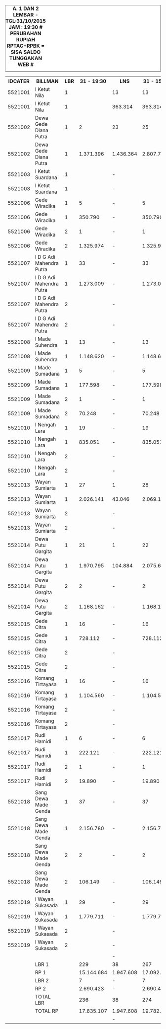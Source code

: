 
<HTML>
<HEAD>
<META HTTP-EQUIV="Content-Type" CONTENT="text/html;charset=windows-1252">
<TITLE>MONITOR LEMBAR BILLMAN OKTOBER 2015 - RAYON KLUNGKUNG</TITLE>

</HEAD>
<BODY>
<TABLE BORDER=1 BGCOLOR=#ffffff CELLSPACING=0><FONT FACE="Segoe UI" COLOR=#000000><CAPTION><B>A. 1 DAN 2 LEMBAR - TGL:31/10/2015 JAM : 19:30 # PERUBAHAN RUPIAH RPTAG+RPBK = SISA SALDO TUNGGAKAN WEB #
</B></CAPTION></FONT>
<table><tbody><tr><th> IDCATER </th><th> BILLMAN </th><th> LBR </th><th> 31 - 19:30 </th><th> LNS </th><th> 31 - 15:30 </th><th> LNS </th><th>31 - 11:55</th><th> LNS </th><th> 31 - 04:50 </th><th> LNS </th><th>30 - 21:20</th><th> LNS </th><th> 30 / 15.49 </th><th> LNS </th><th> 30 / 05.15 </th><th> LNS </th><th> 29 / 20.05 </th><th> LNS </th><th> 29 / 04.10 </th><th> LNS </th><th> 28 / 21.15 </th><th> LNS </th><th> 28 / 06.27 </th><th> LNS </th><th> 27 / 17.54 </th><th> LNS </th><th> 27 / 03.47 </th><th> LNS </th><th> 26 / 17.17 </th><th> LNS </th><th> 26 / 06.30 </th><th> LNS </th><th> 25 / 18.10 </th><th> LNS </th><th> 25 / 06.23 </th><th> 24 </th><th> 23 </th><th> 22 </th><th> </th><th> 20 </th><th> </th></tr><tr><td> 5521001 </td><td> I Ketut Nila </td><td> 1 </td><td> </td><td> 13 </td><td> 13 </td><td> - </td><td>13</td><td> - </td><td> 13 </td><td> - </td><td>13</td><td> 12 </td><td>25</td><td> 11 </td><td>36</td><td> - </td><td> 36 </td><td> 1 </td><td> 37 </td><td> - </td><td> 37 </td><td> 2 </td><td> 39 </td><td> - </td><td> 39 </td><td> 2 </td><td> 41 </td><td> 1 </td><td> 42 </td><td> 2 </td><td> 44 </td><td> - </td><td> 44 </td><td> 16 </td><td> 60 </td><td> 60 </td><td> 62 </td><td> 65 </td><td> </td><td> 75 </td><td> </td></tr><tr><td> 5521001 </td><td> I Ketut Nila </td><td> 1 </td><td> </td><td> 363.314 </td><td> 363.314 </td><td> - </td><td> 363.314 </td><td> - </td><td> 363.314 </td><td> - </td><td> 363.314 </td><td> 468.544 </td><td> 831.858 </td><td> 416.233 </td><td> 1.248.091 </td><td> - </td><td> 1.248.091 </td><td> 40.761 </td><td> 1.288.852 </td><td> - </td><td> 1.288.852 </td><td> 109.957 </td><td> 1.398.809 </td><td> </td><td> 1.281.809 </td><td> 607.842 </td><td> 1.889.651 </td><td> 50.331 </td><td> 1.939.982 </td><td> 97.141 </td><td> 2.037.123 </td><td> - </td><td> 2.037.123 </td><td> 813.856 </td><td> 2.850.979 </td><td> 2.850.979 </td><td> 2.988.667 </td><td> 3.804.819 </td><td> </td><td> 4.581.538 </td><td> </td></tr><tr><td> 5521002 </td><td> Dewa Gede Diana Putra </td><td> 1 </td><td> 2 </td><td> 23 </td><td> 25 </td><td> 2 </td><td>27</td><td> - </td><td> 27 </td><td> - </td><td>27</td><td> 13 </td><td>40</td><td> 32 </td><td>72</td><td> 1 </td><td> 73 </td><td> 35 </td><td> 108 </td><td> - </td><td> 108 </td><td> 2 </td><td> 110 </td><td> - </td><td> 110 </td><td> 8 </td><td> 118 </td><td> 1 </td><td> 119 </td><td> 13 </td><td> 132 </td><td> 36 </td><td> 168 </td><td> 2 </td><td> 170 </td><td> 170 </td><td> 172 </td><td> 202 </td><td> </td><td> 257 </td><td> </td></tr><tr><td> 5521002 </td><td> Dewa Gede Diana Putra </td><td> 1 </td><td> 1.371.396 </td><td> 1.436.364 </td><td> 2.807.760 </td><td> 194.581 </td><td> 3.002.341 </td><td> - </td><td> 3.002.341 </td><td> - </td><td> 3.002.341 </td><td> 776.768 </td><td> 3.779.109 </td><td> 1.169.543 </td><td> 4.948.652 </td><td> 5.073.933 </td><td> 10.022.585 </td><td> 10.320.230 </td><td> 20.342.815 </td><td> - </td><td> 20.342.815 </td><td> 80.443 </td><td> 20.423.258 </td><td> </td><td> 19.507.163 </td><td> 421.240 </td><td> 19.928.403 </td><td> 121.655 </td><td> 20.050.058 </td><td> 643.692 </td><td> 20.693.750 </td><td> 3.306.226 </td><td> 23.999.976 </td><td> 1.772.447 </td><td> 25.772.423 </td><td> 25.772.423 </td><td> 27.664.394 </td><td> 31.146.972 </td><td> </td><td> 34.038.033 </td><td> </td></tr><tr><td> 5521003 </td><td> I Ketut Suardana </td><td> 1 </td><td> </td><td> - </td><td> </td><td> 1 </td><td>1</td><td> - </td><td> 1 </td><td> - </td><td>1</td><td> 1 </td><td>2</td><td> 3 </td><td>5</td><td> 3 </td><td> 8 </td><td> 1 </td><td> 9 </td><td> - </td><td> 9 </td><td> 10 </td><td> 19 </td><td> 17 </td><td> 36 </td><td> - </td><td> 36 </td><td> - </td><td> 36 </td><td> 5 </td><td> 41 </td><td> - </td><td> 41 </td><td> 1 </td><td> 42 </td><td> 42 </td><td> 54 </td><td> 67 </td><td> </td><td> 90 </td><td> </td></tr><tr><td> 5521003 </td><td> I Ketut Suardana </td><td> 1 </td><td> </td><td> - </td><td> </td><td> 96.143 </td><td> 96.143 </td><td> - </td><td> 96.143 </td><td> - </td><td> 96.143 </td><td> 107.236 </td><td> 203.379 </td><td> 296.731 </td><td> 500.110 </td><td> 127.366 </td><td> 627.476 </td><td> 35.703 </td><td> 663.179 </td><td> - </td><td> 663.179 </td><td> 764.641 </td><td> 1.427.820 </td><td> </td><td> 2.618.272 </td><td> - </td><td> 2.618.272 </td><td> - </td><td> 2.618.272 </td><td> 179.213 </td><td> 2.797.485 </td><td> - </td><td> 2.797.485 </td><td> 23.991 </td><td> 2.821.476 </td><td> 2.821.476 </td><td> 3.510.139 </td><td> 4.265.513 </td><td> </td><td> 5.718.938 </td><td> </td></tr><tr><td> 5521006 </td><td> Gede Wiradika </td><td> 1 </td><td> 5 </td><td> - </td><td> 5 </td><td> 6 </td><td>11</td><td> 1 </td><td> 12 </td><td> - </td><td>12</td><td> 1 </td><td>13</td><td> 17 </td><td>30</td><td> - </td><td> 30 </td><td> 1 </td><td> 31 </td><td> - </td><td> 31 </td><td> 9 </td><td> 40 </td><td> 2 </td><td> 42 </td><td> 22 </td><td> 64 </td><td> 1 </td><td> 65 </td><td> 12 </td><td> 77 </td><td> 2 </td><td> 79 </td><td> - </td><td> 79 </td><td> 79 </td><td> 87 </td><td> 105 </td><td> </td><td> 171 </td><td> </td></tr><tr><td> 5521006 </td><td> Gede Wiradika </td><td> 1 </td><td> 350.790 </td><td> - </td><td> 350.790 </td><td> 216.477 </td><td> 567.267 </td><td> 469.170 </td><td> 1.036.437 </td><td> - </td><td> 1.036.437 </td><td> 68.918 </td><td> 1.105.355 </td><td> 1.133.503 </td><td> 2.238.858 </td><td> - </td><td> 2.238.858 </td><td> 56.053 </td><td> 2.294.911 </td><td> - </td><td> 2.294.911 </td><td> 703.481 </td><td> 2.998.392 </td><td> </td><td> 2.916.641 </td><td> 1.480.338 </td><td> 4.396.979 </td><td> 16.962 </td><td> 4.413.941 </td><td> 1.440.822 </td><td> 5.854.763 </td><td> 124.960 </td><td> 5.979.723 </td><td> - </td><td> 5.979.723 </td><td> 5.979.723 </td><td> 6.386.149 </td><td> 7.607.798 </td><td> </td><td> 47.702.742 </td><td> </td></tr><tr><td> 5521006 </td><td> Gede Wiradika </td><td> 2 </td><td> 1 </td><td> - </td><td> 1 </td><td> - </td><td>1</td><td> - </td><td> 1 </td><td> - </td><td>1</td><td> - </td><td>1</td><td> - </td><td>1</td><td> - </td><td> 1 </td><td> - </td><td> 1 </td><td> - </td><td> 1 </td><td> - </td><td> 1 </td><td> - </td><td> 1 </td><td> - </td><td> 1 </td><td> - </td><td> 1 </td><td> 1 </td><td> 2 </td><td> - </td><td> 2 </td><td> - </td><td> 2 </td><td> 2 </td><td> 2 </td><td> 2 </td><td> </td><td> 5 </td><td> </td></tr><tr><td> 5521006 </td><td> Gede Wiradika </td><td> 2 </td><td> 1.325.974 </td><td> - </td><td> 1.325.974 </td><td> - </td><td> 1.325.974 </td><td> - </td><td> 1.325.974 </td><td> - </td><td> 1.325.974 </td><td> - </td><td> 1.325.974 </td><td> - </td><td> 1.325.974 </td><td> - </td><td> 1.325.974 </td><td> - </td><td> 1.325.974 </td><td> - </td><td> 1.325.974 </td><td> - </td><td> 1.325.974 </td><td> </td><td> 1.100.974 </td><td> - </td><td> 1.100.974 </td><td> - </td><td> 1.100.974 </td><td> 65.407 </td><td> 1.166.381 </td><td> - </td><td> 1.166.381 </td><td> - </td><td> 1.166.381 </td><td> 1.166.381 </td><td> 1.166.381 </td><td> 1.166.381 </td><td> </td><td> 4.357.042 </td><td> </td></tr><tr><td> 5521007 </td><td> I D G Adi Mahendra Putra </td><td> 1 </td><td> 33 </td><td> - </td><td> 33 </td><td> 8 </td><td>41</td><td> 2 </td><td> 43 </td><td> - </td><td>43</td><td> 2 </td><td>45</td><td> 10 </td><td>55</td><td> - </td><td> 55 </td><td> 5 </td><td> 60 </td><td> - </td><td> 60 </td><td> 14 </td><td> 74 </td><td> - </td><td> 74 </td><td> 30 </td><td> 104 </td><td> - </td><td> 104 </td><td> 18 </td><td> 122 </td><td> - </td><td> 122 </td><td> 14 </td><td> 136 </td><td> 138 </td><td> 144 </td><td> 172 </td><td> </td><td> 267 </td><td> </td></tr><tr><td> 5521007 </td><td> I D G Adi Mahendra Putra </td><td> 1 </td><td> 1.273.009 </td><td> - </td><td> 1.273.009 </td><td> 669.945 </td><td> 1.942.954 </td><td> 98.631 </td><td> 2.041.585 </td><td> - </td><td> 2.041.585 </td><td> 153.829 </td><td> 2.195.414 </td><td> 589.139 </td><td> 2.784.553 </td><td> - </td><td> 2.784.553 </td><td> 823.907 </td><td> 3.608.460 </td><td> - </td><td> 3.608.460 </td><td> 673.551 </td><td> 4.282.011 </td><td> </td><td> 4.054.011 </td><td> 1.399.595 </td><td> 5.453.606 </td><td> - </td><td> 5.453.606 </td><td> 898.021 </td><td> 6.351.627 </td><td> - </td><td> 6.351.627 </td><td> 746.533 </td><td> 7.098.160 </td><td> 7.145.796 </td><td> 7.392.169 </td><td> 8.923.210 </td><td> </td><td> 13.370.876 </td><td> </td></tr><tr><td> 5521007 </td><td> I D G Adi Mahendra Putra </td><td> 2 </td><td> </td><td> - </td><td> </td><td> - </td><td> </td><td> - </td><td> </td><td> - </td><td> </td><td> - </td><td> </td><td> - </td><td> </td><td> - </td><td> </td><td> 1 </td><td> 1 </td><td> - </td><td> 1 </td><td> 1 </td><td> 2 </td><td> - </td><td> 2 </td><td> - </td><td> 2 </td><td> - </td><td> 2 </td><td> - </td><td> 2 </td><td> - </td><td> 2 </td><td> - </td><td> 2 </td><td> 2 </td><td> 2 </td><td> 2 </td><td> </td><td> 2 </td><td> </td></tr><tr><td> 5521007 </td><td> I D G Adi Mahendra Putra </td><td> 2 </td><td> </td><td> - </td><td> </td><td> - </td><td> </td><td> - </td><td> </td><td> - </td><td> </td><td> - </td><td> </td><td> - </td><td> </td><td> - </td><td> </td><td> 147.369 </td><td> 147.369 </td><td> - </td><td> 147.369 </td><td> 116.878 </td><td> 264.247 </td><td> </td><td> 246.247 </td><td> - </td><td> 246.247 </td><td> - </td><td> 246.247 </td><td> - </td><td> 246.247 </td><td> - </td><td> 246.247 </td><td> - </td><td> 246.247 </td><td> 246.247 </td><td> 246.247 </td><td> 246.247 </td><td> </td><td> 246.247 </td><td> </td></tr><tr><td> 5521008 </td><td> I Made Suhendra </td><td> 1 </td><td> 13 </td><td> - </td><td> 13 </td><td> - </td><td>13</td><td> 4 </td><td> 17 </td><td> - </td><td>17</td><td> 2 </td><td>19</td><td> 9 </td><td>28</td><td> - </td><td> 28 </td><td> 4 </td><td> 32 </td><td> - </td><td> 32 </td><td> 11 </td><td> 43 </td><td> - </td><td> 43 </td><td> 5 </td><td> 48 </td><td> - </td><td> 48 </td><td> 39 </td><td> 87 </td><td> - </td><td> 87 </td><td> - </td><td> 87 </td><td> 87 </td><td> 92 </td><td> 114 </td><td> </td><td> 168 </td><td> </td></tr><tr><td> 5521008 </td><td> I Made Suhendra </td><td> 1 </td><td> 1.148.620 </td><td> - </td><td> 1.148.620 </td><td> - </td><td> 1.148.620 </td><td> 800.592 </td><td> 1.949.212 </td><td> - </td><td> 1.949.212 </td><td> 402.688 </td><td> 2.351.900 </td><td> 1.202.931 </td><td> 3.554.831 </td><td> - </td><td> 3.554.831 </td><td> 259.458 </td><td> 3.814.289 </td><td> - </td><td> 3.814.289 </td><td> 1.137.185 </td><td> 4.951.474 </td><td> </td><td> 4.802.474 </td><td> 412.773 </td><td> 5.215.247 </td><td> - </td><td> 5.215.247 </td><td> 3.421.097 </td><td> 8.636.344 </td><td> - </td><td> 8.636.344 </td><td> - </td><td> 8.636.344 </td><td> 8.636.344 </td><td> 9.277.041 </td><td> 11.062.997 </td><td> </td><td> 17.765.008 </td><td> </td></tr><tr><td> 5521009 </td><td> I Made Sumadana </td><td> 1 </td><td> 5 </td><td> - </td><td> 5 </td><td> 29 </td><td>34</td><td> - </td><td> 34 </td><td> - </td><td>34</td><td> - </td><td>34</td><td> 23 </td><td>57</td><td> - </td><td> 57 </td><td> 3 </td><td> 60 </td><td> - </td><td> 60 </td><td> 9 </td><td> 69 </td><td> 1 </td><td> 70 </td><td> 77 </td><td> 147 </td><td> 2 </td><td> 149 </td><td> 14 </td><td> 163 </td><td> 2 </td><td> 165 </td><td> 3 </td><td> 168 </td><td> 175 </td><td> 185 </td><td> 214 </td><td> </td><td> 292 </td><td> </td></tr><tr><td> 5521009 </td><td> I Made Sumadana </td><td> 1 </td><td> 177.598 </td><td> - </td><td> 177.598 </td><td> 3.033.154 </td><td> 3.210.752 </td><td> - </td><td> 3.210.752 </td><td> - </td><td> 3.210.752 </td><td> - </td><td> 3.210.752 </td><td> 1.552.798 </td><td> 4.763.550 </td><td> - </td><td> 4.763.550 </td><td> 128.642 </td><td> 4.892.192 </td><td> - </td><td> 4.892.192 </td><td> 647.655 </td><td> 5.539.847 </td><td> </td><td> 5.440.151 </td><td> 5.547.563 </td><td> 10.987.714 </td><td> 193.227 </td><td> 11.180.941 </td><td> 1.276.563 </td><td> 12.457.504 </td><td> 80.367 </td><td> 12.537.871 </td><td> 167.124 </td><td> 12.704.995 </td><td> 13.072.215 </td><td> 13.748.112 </td><td> 16.900.200 </td><td> </td><td> 22.558.171 </td><td> </td></tr><tr><td> 5521009 </td><td> I Made Sumadana </td><td> 2 </td><td> 1 </td><td> - </td><td> 1 </td><td> - </td><td>1</td><td> - </td><td> 1 </td><td> - </td><td>1</td><td> - </td><td>1</td><td> - </td><td>1</td><td> - </td><td> 1 </td><td> - </td><td> 1 </td><td> - </td><td> 1 </td><td> 1 </td><td> 2 </td><td> - </td><td> 2 </td><td> - </td><td> 2 </td><td> - </td><td> 2 </td><td> - </td><td> 2 </td><td> - </td><td> 2 </td><td> - </td><td> 2 </td><td> 2 </td><td> 2 </td><td> 2 </td><td> </td><td> 2 </td><td> </td></tr><tr><td> 5521009 </td><td> I Made Sumadana </td><td> 2 </td><td> 70.248 </td><td> - </td><td> 70.248 </td><td> - </td><td> 70.248 </td><td> - </td><td> 70.248 </td><td> - </td><td> 70.248 </td><td> - </td><td> 70.248 </td><td> - </td><td> 70.248 </td><td> - </td><td> 70.248 </td><td> - </td><td> 70.248 </td><td> - </td><td> 70.248 </td><td> 23.051 </td><td> 93.299 </td><td> </td><td> 75.299 </td><td> - </td><td> 75.299 </td><td> - </td><td> 75.299 </td><td> - </td><td> 75.299 </td><td> - </td><td> 75.299 </td><td> - </td><td> 75.299 </td><td> 75.299 </td><td> 75.299 </td><td> 75.299 </td><td> </td><td> 75.299 </td><td> </td></tr><tr><td> 5521010 </td><td> I Nengah Lara </td><td> 1 </td><td> 19 </td><td> - </td><td> 19 </td><td> 1 </td><td>20</td><td> 5 </td><td> 25 </td><td> - </td><td>25</td><td> - </td><td>25</td><td> 33 </td><td>58</td><td> - </td><td> 58 </td><td> 2 </td><td> 60 </td><td> - </td><td> 60 </td><td> 8 </td><td> 68 </td><td> - </td><td> 68 </td><td> 2 </td><td> 70 </td><td> - </td><td> 70 </td><td> 7 </td><td> 77 </td><td> 1 </td><td> 78 </td><td> 2 </td><td> 80 </td><td> 81 </td><td> 88 </td><td> 117 </td><td> </td><td> 158 </td><td> </td></tr><tr><td> 5521010 </td><td> I Nengah Lara </td><td> 1 </td><td> 835.051 </td><td> - </td><td> 835.051 </td><td> 144.797 </td><td> 979.848 </td><td> 848.026 </td><td> 1.827.874 </td><td> - </td><td> 1.827.874 </td><td> - </td><td> 1.827.874 </td><td> 1.917.949 </td><td> 3.745.823 </td><td> - </td><td> 3.745.823 </td><td> 82.493 </td><td> 3.828.316 </td><td> - </td><td> 3.828.316 </td><td> 359.832 </td><td> 4.188.148 </td><td> </td><td> 3.958.148 </td><td> 90.657 </td><td> 4.048.805 </td><td> - </td><td> 4.048.805 </td><td> 385.776 </td><td> 4.434.581 </td><td> 49.242 </td><td> 4.483.823 </td><td> 55.556 </td><td> 4.539.379 </td><td> 4.570.993 </td><td> 4.976.543 </td><td> 7.028.890 </td><td> </td><td> 9.384.346 </td><td> </td></tr><tr><td> 5521010 </td><td> I Nengah Lara </td><td> 2 </td><td> </td><td> - </td><td> </td><td> - </td><td> </td><td> - </td><td> </td><td> - </td><td> </td><td> - </td><td> </td><td> - </td><td> </td><td> - </td><td> </td><td> - </td><td> </td><td> - </td><td> </td><td> 1 </td><td> 1 </td><td> - </td><td> 1 </td><td> 1 </td><td> 2 </td><td> - </td><td> 2 </td><td> - </td><td> 2 </td><td> - </td><td> 2 </td><td> - </td><td> 2 </td><td> 2 </td><td> 2 </td><td> 2 </td><td> </td><td> 2 </td><td> </td></tr><tr><td> 5521010 </td><td> I Nengah Lara </td><td> 2 </td><td> </td><td> - </td><td> </td><td> - </td><td> </td><td> - </td><td> </td><td> - </td><td> </td><td> - </td><td> </td><td> - </td><td> </td><td> - </td><td> </td><td> - </td><td> </td><td> - </td><td> </td><td> 211.076 </td><td> 211.076 </td><td> </td><td> 202.076 </td><td> 101.344 </td><td> 303.420 </td><td> - </td><td> 303.420 </td><td> - </td><td> 303.420 </td><td> - </td><td> 303.420 </td><td> - </td><td> 303.420 </td><td> 303.420 </td><td> 303.420 </td><td> 303.420 </td><td> </td><td> 303.420 </td><td> </td></tr><tr><td> 5521013 </td><td> Wayan Sumiarta </td><td> 1 </td><td> 27 </td><td> 1 </td><td> 28 </td><td> 26 </td><td>54</td><td> 3 </td><td> 57 </td><td> - </td><td>57</td><td> 3 </td><td>60</td><td> 14 </td><td>74</td><td> 1 </td><td> 75 </td><td> 25 </td><td> 100 </td><td> - </td><td> 100 </td><td> 28 </td><td> 128 </td><td> 1 </td><td> 129 </td><td> 43 </td><td> 172 </td><td> 4 </td><td> 176 </td><td> 52 </td><td> 228 </td><td> - </td><td> 228 </td><td> 4 </td><td> 232 </td><td> 232 </td><td> 246 </td><td> 292 </td><td> </td><td> 389 </td><td> </td></tr><tr><td> 5521013 </td><td> Wayan Sumiarta </td><td> 1 </td><td> 2.026.141 </td><td> 43.046 </td><td> 2.069.187 </td><td> 1.686.787 </td><td> 3.755.974 </td><td> 257.718 </td><td> 4.013.692 </td><td> - </td><td> 4.013.692 </td><td> 219.546 </td><td> 4.233.238 </td><td> 994.450 </td><td> 5.227.688 </td><td> 112.137 </td><td> 5.339.825 </td><td> 1.556.004 </td><td> 6.895.829 </td><td> - </td><td> 6.895.829 </td><td> 2.017.386 </td><td> 8.913.215 </td><td> </td><td> 8.492.513 </td><td> 5.372.763 </td><td> 13.865.276 </td><td> 254.552 </td><td> 14.119.828 </td><td> 2.766.217 </td><td> 16.886.045 </td><td> - </td><td> 16.886.045 </td><td> 222.857 </td><td> 17.108.902 </td><td> 17.108.902 </td><td> 17.871.793 </td><td> 21.316.418 </td><td> </td><td> 27.616.550 </td><td> </td></tr><tr><td> 5521013 </td><td> Wayan Sumiarta </td><td> 2 </td><td> </td><td> - </td><td> </td><td> - </td><td> </td><td> - </td><td> </td><td> - </td><td> </td><td> - </td><td> </td><td> - </td><td> </td><td> - </td><td> </td><td> - </td><td> </td><td> - </td><td> </td><td> - </td><td> </td><td> - </td><td> </td><td> - </td><td> </td><td> - </td><td> </td><td> - </td><td> </td><td> - </td><td> </td><td> - </td><td> </td><td> </td><td> </td><td> </td><td> </td><td> 2 </td><td> </td></tr><tr><td> 5521013 </td><td> Wayan Sumiarta </td><td> 2 </td><td> </td><td> - </td><td> </td><td> - </td><td> </td><td> - </td><td> </td><td> - </td><td> </td><td> - </td><td> </td><td> - </td><td> </td><td> - </td><td> </td><td> - </td><td> </td><td> - </td><td> </td><td> - </td><td> </td><td> </td><td> </td><td> - </td><td> </td><td> - </td><td> </td><td> - </td><td> </td><td> - </td><td> </td><td> - </td><td> </td><td> </td><td> </td><td> </td><td> </td><td> 99.858 </td><td> </td></tr><tr><td> 5521014 </td><td> Dewa Putu Gargita </td><td> 1 </td><td> 21 </td><td> 1 </td><td> 22 </td><td> 11 </td><td>33</td><td> 2 </td><td> 35 </td><td> - </td><td>35</td><td> 7 </td><td>42</td><td> 4 </td><td>46</td><td> - </td><td> 46 </td><td> 13 </td><td> 59 </td><td> - </td><td> 59 </td><td> 18 </td><td> 77 </td><td> - </td><td> 77 </td><td> 16 </td><td> 93 </td><td> - </td><td> 93 </td><td> 15 </td><td> 108 </td><td> 1 </td><td> 109 </td><td> 1 </td><td> 110 </td><td> 118 </td><td> 120 </td><td> 150 </td><td> </td><td> 220 </td><td> </td></tr><tr><td> 5521014 </td><td> Dewa Putu Gargita </td><td> 1 </td><td> 1.970.795 </td><td> 104.884 </td><td> 2.075.679 </td><td> 1.243.773 </td><td> 3.319.452 </td><td> 90.667 </td><td> 3.410.119 </td><td> - </td><td> 3.410.119 </td><td> 1.022.783 </td><td> 4.432.902 </td><td> 458.937 </td><td> 4.891.839 </td><td> - </td><td> 4.891.839 </td><td> 1.873.330 </td><td> 6.765.169 </td><td> - </td><td> 6.765.169 </td><td> 1.696.578 </td><td> 8.461.747 </td><td> </td><td> 8.198.747 </td><td> 1.782.152 </td><td> 9.980.899 </td><td> - </td><td> 9.980.899 </td><td> 882.034 </td><td> 10.862.933 </td><td> 109.137 </td><td> 10.972.070 </td><td> 61.221 </td><td> 11.033.291 </td><td> 11.601.958 </td><td> 11.699.644 </td><td> 14.814.629 </td><td> </td><td> 23.552.548 </td><td> </td></tr><tr><td> 5521014 </td><td> Dewa Putu Gargita </td><td> 2 </td><td> 2 </td><td> - </td><td> 2 </td><td> - </td><td>2</td><td> - </td><td> 2 </td><td> - </td><td>2</td><td> - </td><td>2</td><td> - </td><td>2</td><td> - </td><td> 2 </td><td> - </td><td> 2 </td><td> - </td><td> 2 </td><td> - </td><td> 2 </td><td> - </td><td> 2 </td><td> - </td><td> 2 </td><td> - </td><td> 2 </td><td> - </td><td> 2 </td><td> - </td><td> 2 </td><td> - </td><td> 2 </td><td> 2 </td><td> 2 </td><td> 2 </td><td> </td><td> 4 </td><td> </td></tr><tr><td> 5521014 </td><td> Dewa Putu Gargita </td><td> 2 </td><td> 1.168.162 </td><td> - </td><td> 1.168.162 </td><td> - </td><td> 1.168.162 </td><td> - </td><td> 1.168.162 </td><td> - </td><td> 1.168.162 </td><td> - </td><td> 1.168.162 </td><td> - </td><td> 1.168.162 </td><td> - </td><td> 1.168.162 </td><td> - </td><td> 1.168.162 </td><td> - </td><td> 1.168.162 </td><td> - </td><td> 1.168.162 </td><td> </td><td> 1.144.162 </td><td> - </td><td> 1.144.162 </td><td> - </td><td> 1.144.162 </td><td> - </td><td> 1.144.162 </td><td> - </td><td> 1.144.162 </td><td> - </td><td> 1.144.162 </td><td> 1.144.162 </td><td> 1.144.162 </td><td> 1.144.162 </td><td> </td><td> 1.809.047 </td><td> </td></tr><tr><td> 5521015 </td><td> Gede Citra </td><td> 1 </td><td> 16 </td><td> - </td><td> 16 </td><td> 5 </td><td>21</td><td> 1 </td><td> 22 </td><td> - </td><td>22</td><td> - </td><td>22</td><td> 27 </td><td>49</td><td> - </td><td> 49 </td><td> 3 </td><td> 52 </td><td> - </td><td> 52 </td><td> 6 </td><td> 58 </td><td> - </td><td> 58 </td><td> 28 </td><td> 86 </td><td> 1 </td><td> 87 </td><td> 20 </td><td> 107 </td><td> 1 </td><td> 108 </td><td> 1 </td><td> 109 </td><td> 109 </td><td> 113 </td><td> 129 </td><td> </td><td> 192 </td><td> </td></tr><tr><td> 5521015 </td><td> Gede Citra </td><td> 1 </td><td> 728.112 </td><td> - </td><td> 728.112 </td><td> 282.543 </td><td> 1.010.655 </td><td> 52.038 </td><td> 1.062.693 </td><td> - </td><td> 1.062.693 </td><td> - </td><td> 1.062.693 </td><td> 1.677.713 </td><td> 2.740.406 </td><td> - </td><td> 2.740.406 </td><td> 159.514 </td><td> 2.899.920 </td><td> - </td><td> 2.899.920 </td><td> 1.421.863 </td><td> 4.321.783 </td><td> </td><td> 4.127.783 </td><td> 1.712.777 </td><td> 5.840.560 </td><td> 16.566 </td><td> 5.857.126 </td><td> 2.340.526 </td><td> 8.197.652 </td><td> 19.338 </td><td> 8.216.990 </td><td> 42.504 </td><td> 8.259.494 </td><td> 8.259.494 </td><td> 8.537.553 </td><td> 9.440.225 </td><td> </td><td> 17.146.297 </td><td> </td></tr><tr><td> 5521015 </td><td> Gede Citra </td><td> 2 </td><td> </td><td> - </td><td> </td><td> - </td><td> </td><td> - </td><td> </td><td> - </td><td> </td><td> - </td><td> </td><td> - </td><td> </td><td> - </td><td> </td><td> 1 </td><td> 1 </td><td> - </td><td> 1 </td><td> - </td><td> 1 </td><td> - </td><td> 1 </td><td> - </td><td> 1 </td><td> - </td><td> 1 </td><td> 1 </td><td> 2 </td><td> - </td><td> 2 </td><td> - </td><td> 2 </td><td> 2 </td><td> 2 </td><td> 2 </td><td> </td><td> 3 </td><td> </td></tr><tr><td> 5521015 </td><td> Gede Citra </td><td> 2 </td><td> </td><td> - </td><td> </td><td> - </td><td> </td><td> - </td><td> </td><td> - </td><td> </td><td> - </td><td> </td><td> - </td><td> </td><td> - </td><td> </td><td> 50.718 </td><td> 50.718 </td><td> - </td><td> 50.718 </td><td> - </td><td> 50.718 </td><td> </td><td> 41.718 </td><td> - </td><td> 41.718 </td><td> - </td><td> 41.718 </td><td> 243.320 </td><td> 285.038 </td><td> - </td><td> 285.038 </td><td> - </td><td> 285.038 </td><td> 285.038 </td><td> 285.038 </td><td> 285.038 </td><td> </td><td> 371.278 </td><td> </td></tr><tr><td> 5521016 </td><td> Komang Tirtayasa </td><td> 1 </td><td> 16 </td><td> - </td><td> 16 </td><td> 12 </td><td>28</td><td> 1 </td><td> 29 </td><td> - </td><td>29</td><td> 10 </td><td>39</td><td> 43 </td><td>82</td><td> - </td><td> 82 </td><td> 6 </td><td> 88 </td><td> - </td><td> 88 </td><td> 44 </td><td> 132 </td><td> - </td><td> 132 </td><td> 4 </td><td> 136 </td><td> 1 </td><td> 137 </td><td> 35 </td><td> 172 </td><td> - </td><td> 172 </td><td> 2 </td><td> 174 </td><td> 175 </td><td> 192 </td><td> 229 </td><td> </td><td> 350 </td><td> </td></tr><tr><td> 5521016 </td><td> Komang Tirtayasa </td><td> 1 </td><td> 1.104.560 </td><td> - </td><td> 1.104.560 </td><td> 1.031.485 </td><td> 2.136.045 </td><td> 80.556 </td><td> 2.216.601 </td><td> - </td><td> 2.216.601 </td><td> 692.785 </td><td> 2.909.386 </td><td> 3.035.141 </td><td> 5.944.527 </td><td> - </td><td> 5.944.527 </td><td> 916.097 </td><td> 6.860.624 </td><td> - </td><td> 6.860.624 </td><td> 3.584.244 </td><td> 10.444.868 </td><td> </td><td> 10.005.868 </td><td> 276.834 </td><td> 10.282.702 </td><td> 27.803 </td><td> 10.310.505 </td><td> 2.229.413 </td><td> 12.539.918 </td><td> - </td><td> 12.539.918 </td><td> 97.191 </td><td> 12.637.109 </td><td> 12.676.665 </td><td> 13.807.817 </td><td> 16.261.604 </td><td> </td><td> 24.075.078 </td><td> </td></tr><tr><td> 5521016 </td><td> Komang Tirtayasa </td><td> 2 </td><td> </td><td> - </td><td> </td><td> - </td><td> </td><td> - </td><td> </td><td> - </td><td> </td><td> 1 </td><td>1</td><td> - </td><td>1</td><td> - </td><td> 1 </td><td> 3 </td><td> 4 </td><td> - </td><td> 4 </td><td> - </td><td> 4 </td><td> - </td><td> 4 </td><td> - </td><td> 4 </td><td> - </td><td> 4 </td><td> - </td><td> 4 </td><td> - </td><td> 4 </td><td> - </td><td> 4 </td><td> 4 </td><td> 4 </td><td> 4 </td><td> </td><td> 5 </td><td> </td></tr><tr><td> 5521016 </td><td> Komang Tirtayasa </td><td> 2 </td><td> </td><td> - </td><td> </td><td> - </td><td> </td><td> - </td><td> </td><td> - </td><td> </td><td> 91.539 </td><td> 91.539 </td><td> - </td><td> 91.539 </td><td> - </td><td> 91.539 </td><td> 187.576 </td><td> 279.115 </td><td> - </td><td> 279.115 </td><td> - </td><td> 279.115 </td><td> </td><td> 243.115 </td><td> - </td><td> 243.115 </td><td> - </td><td> 243.115 </td><td> - </td><td> 243.115 </td><td> - </td><td> 243.115 </td><td> - </td><td> 243.115 </td><td> 243.115 </td><td> 243.115 </td><td> 243.115 </td><td> </td><td> 253.691 </td><td> </td></tr><tr><td> 5521017 </td><td> Rudi Hamidi </td><td> 1 </td><td> 6 </td><td> - </td><td> 6 </td><td> - </td><td>6</td><td> 3 </td><td> 9 </td><td> - </td><td>9</td><td> 1 </td><td>10</td><td> 2 </td><td>12</td><td> - </td><td> 12 </td><td> 7 </td><td> 19 </td><td> - </td><td> 19 </td><td> 4 </td><td> 23 </td><td> - </td><td> 23 </td><td> 8 </td><td> 31 </td><td> - </td><td> 31 </td><td> 13 </td><td> 44 </td><td> - </td><td> 44 </td><td> 1 </td><td> 45 </td><td> 46 </td><td> 61 </td><td> 88 </td><td> </td><td> 160 </td><td> </td></tr><tr><td> 5521017 </td><td> Rudi Hamidi </td><td> 1 </td><td> 222.121 </td><td> - </td><td> 222.121 </td><td> - </td><td> 222.121 </td><td> 101.417 </td><td> 323.538 </td><td> - </td><td> 323.538 </td><td> 22.800 </td><td> 346.338 </td><td> 63.536 </td><td> 409.874 </td><td> - </td><td> 409.874 </td><td> 526.178 </td><td> 936.052 </td><td> - </td><td> 936.052 </td><td> 244.022 </td><td> 1.180.074 </td><td> </td><td> 1.105.074 </td><td> 637.866 </td><td> 1.742.940 </td><td> - </td><td> 1.742.940 </td><td> 1.152.743 </td><td> 2.895.683 </td><td> - </td><td> 2.895.683 </td><td> 69.388 </td><td> 2.965.071 </td><td> 3.024.114 </td><td> 3.897.379 </td><td> 6.412.762 </td><td> </td><td> 10.447.662 </td><td> </td></tr><tr><td> 5521017 </td><td> Rudi Hamidi </td><td> 2 </td><td> 1 </td><td> - </td><td> 1 </td><td> - </td><td>1</td><td> - </td><td> 1 </td><td> - </td><td>1</td><td> - </td><td>1</td><td> 1 </td><td>2</td><td> - </td><td> 2 </td><td> - </td><td> 2 </td><td> - </td><td> 2 </td><td> - </td><td> 2 </td><td> - </td><td> 2 </td><td> 1 </td><td> 3 </td><td> - </td><td> 3 </td><td> - </td><td> 3 </td><td> - </td><td> 3 </td><td> - </td><td> 3 </td><td> 3 </td><td> 3 </td><td> 3 </td><td> </td><td> 6 </td><td> </td></tr><tr><td> 5521017 </td><td> Rudi Hamidi </td><td> 2 </td><td> 19.890 </td><td> - </td><td> 19.890 </td><td> - </td><td> 19.890 </td><td> - </td><td> 19.890 </td><td> - </td><td> 19.890 </td><td> - </td><td> 19.890 </td><td> 88.112 </td><td> 108.002 </td><td> - </td><td> 108.002 </td><td> - </td><td> 108.002 </td><td> - </td><td> 108.002 </td><td> - </td><td> 108.002 </td><td> </td><td> 90.002 </td><td> 17.211 </td><td> 107.213 </td><td> - </td><td> 107.213 </td><td> - </td><td> 107.213 </td><td> - </td><td> 107.213 </td><td> - </td><td> 107.213 </td><td> 107.213 </td><td> 107.213 </td><td> 107.213 </td><td> </td><td> 592.166 </td><td> </td></tr><tr><td> 5521018 </td><td> Sang Dewa Made Genda </td><td> 1 </td><td> 37 </td><td> - </td><td> 37 </td><td> 5 </td><td>42</td><td> 5 </td><td> 47 </td><td> - </td><td>47</td><td> 24 </td><td>71</td><td> 12 </td><td>83</td><td> - </td><td> 83 </td><td> 1 </td><td> 84 </td><td> - </td><td> 84 </td><td> 59 </td><td> 143 </td><td> - </td><td> 143 </td><td> 20 </td><td> 163 </td><td> - </td><td> 163 </td><td> 11 </td><td> 174 </td><td> 3 </td><td> 177 </td><td> 3 </td><td> 180 </td><td> 182 </td><td> 211 </td><td> 252 </td><td> </td><td> 356 </td><td> </td></tr><tr><td> 5521018 </td><td> Sang Dewa Made Genda </td><td> 1 </td><td> 2.156.780 </td><td> - </td><td> 2.156.780 </td><td> 288.912 </td><td> 2.445.692 </td><td> 420.508 </td><td> 2.866.200 </td><td> - </td><td> 2.866.200 </td><td> 1.249.343 </td><td> 4.115.543 </td><td> 1.431.686 </td><td> 5.547.229 </td><td> - </td><td> 5.547.229 </td><td> 109.414 </td><td> 5.656.643 </td><td> - </td><td> 5.656.643 </td><td> 2.470.715 </td><td> 8.127.358 </td><td> </td><td> 7.668.358 </td><td> 948.688 </td><td> 8.617.046 </td><td> - </td><td> 8.617.046 </td><td> 555.807 </td><td> 9.172.853 </td><td> 188.219 </td><td> 9.361.072 </td><td> 314.106 </td><td> 9.675.178 </td><td> 9.877.248 </td><td> 11.096.060 </td><td> 13.300.375 </td><td> </td><td> 18.780.829 </td><td> </td></tr><tr><td> 5521018 </td><td> Sang Dewa Made Genda </td><td> 2 </td><td> 2 </td><td> - </td><td> 2 </td><td> - </td><td>2</td><td> - </td><td> 2 </td><td> - </td><td>2</td><td> - </td><td>2</td><td> - </td><td>2</td><td> - </td><td> 2 </td><td> 2 </td><td> 4 </td><td> - </td><td> 4 </td><td> 1 </td><td> 5 </td><td> - </td><td> 5 </td><td> 1 </td><td> 6 </td><td> - </td><td> 6 </td><td> - </td><td> 6 </td><td> - </td><td> 6 </td><td> - </td><td> 6 </td><td> 6 </td><td> 6 </td><td> 8 </td><td> </td><td> 14 </td><td> </td></tr><tr><td> 5521018 </td><td> Sang Dewa Made Genda </td><td> 2 </td><td> 106.149 </td><td> - </td><td> 106.149 </td><td> - </td><td> 106.149 </td><td> - </td><td> 106.149 </td><td> - </td><td> 106.149 </td><td> - </td><td> 106.149 </td><td> - </td><td> 106.149 </td><td> - </td><td> 106.149 </td><td> 189.573 </td><td> 295.722 </td><td> - </td><td> 295.722 </td><td> 43.320 </td><td> 339.042 </td><td> </td><td> 294.042 </td><td> 19.070 </td><td> 313.112 </td><td> - </td><td> 313.112 </td><td> - </td><td> 313.112 </td><td> - </td><td> 313.112 </td><td> - </td><td> 313.112 </td><td> 313.112 </td><td> 313.112 </td><td> 423.382 </td><td> </td><td> 1.169.149 </td><td> </td></tr><tr><td> 5521019 </td><td> I Wayan Sukasada </td><td> 1 </td><td> 29 </td><td> - </td><td> 29 </td><td> 45 </td><td>74</td><td> 2 </td><td> 76 </td><td> - </td><td>76</td><td> 2 </td><td>78</td><td> 8 </td><td>86</td><td> - </td><td> 86 </td><td> 1 </td><td> 87 </td><td> - </td><td> 87 </td><td> 4 </td><td> 91 </td><td> - </td><td> 91 </td><td> 10 </td><td> 101 </td><td> 2 </td><td> 103 </td><td> 21 </td><td> 124 </td><td> - </td><td> 124 </td><td> 1 </td><td> 125 </td><td> 126 </td><td> 128 </td><td> 264 </td><td> </td><td> 329 </td><td> </td></tr><tr><td> 5521019 </td><td> I Wayan Sukasada </td><td> 1 </td><td> 1.779.711 </td><td> - </td><td> 1.779.711 </td><td> 4.743.856 </td><td> 6.523.567 </td><td> 336.811 </td><td> 6.860.378 </td><td> - </td><td> 6.860.378 </td><td> 149.391 </td><td> 7.009.769 </td><td> 878.189 </td><td> 7.887.958 </td><td> - </td><td> 7.887.958 </td><td> 238.490 </td><td> 8.126.448 </td><td> - </td><td> 8.126.448 </td><td> 315.975 </td><td> 8.442.423 </td><td> </td><td> 8.138.423 </td><td> 573.853 </td><td> 8.712.276 </td><td> 308.859 </td><td> 9.021.135 </td><td> 2.542.538 </td><td> 11.563.673 </td><td> - </td><td> 11.563.673 </td><td> 105.870 </td><td> 11.669.543 </td><td> 11.689.673 </td><td> 11.802.060 </td><td> 20.452.808 </td><td> </td><td> 25.012.467 </td><td> </td></tr><tr><td> 5521019 </td><td> I Wayan Sukasada </td><td> 2 </td><td> </td><td> - </td><td> </td><td> 1 </td><td>1</td><td> - </td><td> 1 </td><td> - </td><td>1</td><td> - </td><td>1</td><td> - </td><td>1</td><td> - </td><td> 1 </td><td> - </td><td> 1 </td><td> - </td><td> 1 </td><td> - </td><td> 1 </td><td> - </td><td> 1 </td><td> - </td><td> 1 </td><td> - </td><td> 1 </td><td> 3 </td><td> 4 </td><td> - </td><td> 4 </td><td> - </td><td> 4 </td><td> 4 </td><td> 5 </td><td> 6 </td><td> </td><td> 9 </td><td> </td></tr><tr><td> 5521019 </td><td> I Wayan Sukasada </td><td> 2 </td><td> </td><td> - </td><td> </td><td> 21.192 </td><td> 21.192 </td><td> - </td><td> 21.192 </td><td> - </td><td> 21.192 </td><td> - </td><td> 21.192 </td><td> - </td><td> 21.192 </td><td> - </td><td> 21.192 </td><td> - </td><td> 21.192 </td><td> - </td><td> 21.192 </td><td> - </td><td> 21.192 </td><td> </td><td> 12.192 </td><td> - </td><td> 12.192 </td><td> - </td><td> 12.192 </td><td> 348.497 </td><td> 360.689 </td><td> - </td><td> 360.689 </td><td> - </td><td> 360.689 </td><td> 360.689 </td><td> 373.809 </td><td> 417.881 </td><td> </td><td> 1.100.467 </td><td> </td></tr><tr><td> </td><td> </td><td> </td><td> </td><td> - </td><td> </td><td> - </td><td> </td><td> - </td><td> </td><td> - </td><td> </td><td> - </td><td> </td><td> - </td><td> </td><td> - </td><td> </td><td> - </td><td> </td><td> - </td><td> </td><td> - </td><td> </td><td> </td><td> </td><td> - </td><td> </td><td> - </td><td> </td><td> - </td><td> </td><td> - </td><td> </td><td> - </td><td> </td><td> </td><td> </td><td> </td><td> </td><td> </td><td> </td></tr><tr><td> </td><td> LBR 1 </td><td> </td><td> 229 </td><td> 38 </td><td> 267 </td><td> 151 </td><td> 418 </td><td> 29 </td><td> 447 </td><td> - </td><td> 447 </td><td> 78 </td><td> 525 </td><td> 248 </td><td> 773 </td><td> 5 </td><td> 778 </td><td> 108 </td><td> 886 </td><td> - </td><td> 886 </td><td> 228 </td><td> 1.114 </td><td> 21 </td><td> 1.135 </td><td> 275 </td><td> 1.410 </td><td> 13 </td><td> 1.423 </td><td> 277 </td><td> 1.700 </td><td> 46 </td><td> 1.746 </td><td> 51 </td><td> 1.797 </td><td> 1.820 </td><td> 1.955 </td><td> 2.460 </td><td> </td><td> 3.474 </td><td> </td></tr><tr><td> </td><td> RP 1 </td><td> </td><td> 15.144.684 </td><td> 1.947.608 </td><td> 17.092.292 </td><td> 13.632.453 </td><td> 30.724.745 </td><td> 3.556.134 </td><td> 34.280.879 </td><td> - </td><td> 34.280.879 </td><td> 5.334.631 </td><td> 39.615.510 </td><td> 16.818.479 </td><td> 56.433.989 </td><td> 5.313.436 </td><td> 61.747.425 </td><td> 17.126.274 </td><td> 78.873.699 </td><td> - </td><td> 78.873.699 </td><td> 16.227.528 </td><td> 95.101.227 </td><td> </td><td> 92.315.435 </td><td> 21.264.941 </td><td> 113.580.376 </td><td> 989.955 </td><td> 114.570.331 </td><td> 20.811.603 </td><td> 135.381.934 </td><td> 3.877.489 </td><td> 139.259.423 </td><td> 4.492.644 </td><td> 143.752.067 </td><td> 145.088.003 </td><td> 154.655.520 </td><td> 192.739.220 </td><td> </td><td> 301.751.083 </td><td> </td></tr><tr><td> </td><td> LBR 2 </td><td> </td><td> 7 </td><td> - </td><td> 7 </td><td> 1 </td><td> 8 </td><td> - </td><td> 8 </td><td> - </td><td> 8 </td><td> 1 </td><td> 9 </td><td> 1 </td><td> 10 </td><td> - </td><td> 10 </td><td> 7 </td><td> 17 </td><td> - </td><td> 17 </td><td> 4 </td><td> 21 </td><td> - </td><td> 21 </td><td> 3 </td><td> 24 </td><td> - </td><td> 24 </td><td> 5 </td><td> 29 </td><td> - </td><td> 29 </td><td> - </td><td> 29 </td><td> 29 </td><td> 30 </td><td> 33 </td><td> </td><td> 54 </td><td> </td></tr><tr><td> </td><td> RP 2 </td><td> </td><td> 2.690.423 </td><td> - </td><td> 2.690.423 </td><td> 21.192 </td><td> 2.711.615 </td><td> - </td><td> 2.711.615 </td><td> - </td><td> 2.711.615 </td><td> 91.539 </td><td> 2.803.154 </td><td> 88.112 </td><td> 2.891.266 </td><td> - </td><td> 2.891.266 </td><td> 575.236 </td><td> 3.466.502 </td><td> - </td><td> 3.466.502 </td><td> 394.325 </td><td> 3.860.827 </td><td> </td><td> 3.449.827 </td><td> 137.625 </td><td> 3.587.452 </td><td> - </td><td> 3.587.452 </td><td> 657.224 </td><td> 4.244.676 </td><td> - </td><td> 4.244.676 </td><td> - </td><td> 4.244.676 </td><td> 4.244.676 </td><td> 4.257.796 </td><td> 4.412.138 </td><td> </td><td> 10.377.664 </td><td> </td></tr><tr><td> </td><td> TOTAL LBR </td><td> </td><td> 236 </td><td> 38 </td><td> 274 </td><td> 152 </td><td> 426 </td><td> 29 </td><td> 455 </td><td> - </td><td> 455 </td><td> 79 </td><td> 534 </td><td> 249 </td><td> 783 </td><td> 5 </td><td> 788 </td><td> 115 </td><td> 903 </td><td> - </td><td> 903 </td><td> 232 </td><td> 1.135 </td><td> 21 </td><td> 1.156 </td><td> 278 </td><td> 1.434 </td><td> 13 </td><td> 1.447 </td><td> 282 </td><td> 1.729 </td><td> 46 </td><td> 1.775 </td><td> 51 </td><td> 1.826 </td><td> 1.849 </td><td> 1.985 </td><td> 2.493 </td><td> </td><td> 3.528 </td><td> </td></tr><tr><td> </td><td> TOTAL RP </td><td> </td><td> 17.835.107 </td><td> 1.947.608 </td><td> 19.782.715 </td><td> 13.653.645 </td><td> 33.436.360 </td><td> 3.556.134 </td><td> 36.992.494 </td><td> - </td><td> 36.992.494 </td><td> 5.426.170 </td><td> 42.418.664 </td><td> 16.906.591 </td><td> 59.325.255 </td><td> 5.313.436 </td><td> 64.638.691 </td><td> 17.701.510 </td><td> 82.340.201 </td><td> - </td><td> 82.340.201 </td><td> 16.621.853 </td><td> 98.962.054 </td><td> </td><td> 95.765.262 </td><td> 21.402.566 </td><td> 117.167.828 </td><td> 989.955 </td><td> 118.157.783 </td><td> 21.468.827 </td><td> 139.626.610 </td><td> 3.877.489 </td><td> 143.504.099 </td><td> 4.492.644 </td><td> 147.996.743 </td><td> 149.332.679 </td><td> 158.913.316 </td><td> 197.151.358 </td><td> </td><td> 312.128.747 </td><td> </td></tr><tr><td> </td><td> </td><td> </td><td> </td><td> - </td><td> </td><td> - </td><td> </td><td> - </td><td> </td><td> - </td><td> </td><td> - </td><td> </td><td> - </td><td> </td><td> - </td><td> </td><td> - </td><td> </td><td> - </td><td> </td><td> - </td><td> </td><td> - </td><td> </td><td> - </td><td> </td><td> - </td><td> </td><td> - </td><td> </td><td> - </td><td> </td><td> - </td><td> </td><td> </td><td> </td><td> </td><td> </td><td> </td><td> </td></tr></tbody></table>
</TBODY>
<TFOOT></TFOOT>
</TABLE>
</BODY>
</HTML> 
